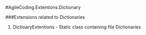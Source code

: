 ﻿#AgileCoding.Extentions.Dictionary

###Extensions related to Dictionaries

1.	DictioaryExtentions - Static class containing file Dictionaries
